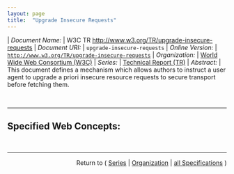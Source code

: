 ```yaml
---
layout: page
title:  "Upgrade Insecure Requests"
---
```


| *Document Name:* | W3C TR http://www.w3.org/TR/upgrade-insecure-requests
| *Document URI:* | `upgrade-insecure-requests`
| *Online Version:* | [`http://www.w3.org/TR/upgrade-insecure-requests`](http://www.w3.org/TR/upgrade-insecure-requests)
| *Organization:* | [World Wide Web Consortium (W3C)](..  "List of specification series by this organization")
| *Series:* | [Technical Report (TR)](.  "List of specifications in this series")
| *Abstract:* | This document defines a mechanism which allows authors to instruct a user agent to upgrade a priori insecure resource requests to secure transport before fetching them.

<br/>
<hr/>

## Specified Web Concepts:



<br/>
<hr/>

<p style="text-align: right">Return to ( <a href="./">Series</a> | <a href="../">Organization</a> | <a href="../../">all Specifications</a> )</p>